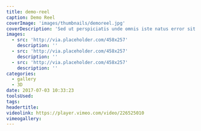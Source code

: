 ```yaml
---
title: demo-reel
caption: Demo Reel
coverImage: 'images/thumbnails/demoreel.jpg'
coverDescription: 'Sed ut perspiciatis unde omnis iste natus error sit voluptatem accusantium doloremque laudantium, totam rem aperiam, eaque ipsa quae ab illo inventore veritatis et quasi architecto beatae vitae dicta sunt explicabo'
images:
  - src: 'http://via.placeholder.com/458x257'
    description: ''
  - src: 'http://via.placeholder.com/458x257'
    description: ''
  - src: 'http://via.placeholder.com/458x257'
    description: ''
categories:
  - gallery
  - 3D
date: 2017-07-03 10:33:23
toolsUsed:
tags:
headertitle:
videolink: https://player.vimeo.com/video/226525010
vimeogallery:
---
```

